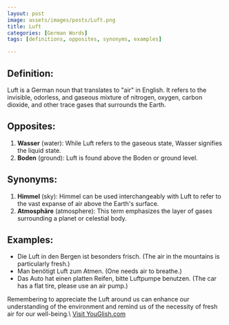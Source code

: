 ```yaml
---
layout: post
image: assets/images/posts/Luft.png
title: Luft
categories: [German Words]
tags: [definitions, opposites, synonyms, examples]

---
```


## Definition:
Luft is a German noun that translates to "air" in English. It refers to the invisible, odorless, and gaseous mixture of nitrogen, oxygen, carbon dioxide, and other trace gases that surrounds the Earth.

## Opposites:
1. **Wasser** (water): While Luft refers to the gaseous state, Wasser signifies the liquid state.
2. **Boden** (ground): Luft is found above the Boden or ground level.

## Synonyms:
1. **Himmel** (sky): Himmel can be used interchangeably with Luft to refer to the vast expanse of air above the Earth's surface.
2. **Atmosphäre** (atmosphere): This term emphasizes the layer of gases surrounding a planet or celestial body.

## Examples:
- Die Luft in den Bergen ist besonders frisch. (The air in the mountains is particularly fresh.)
- Man benötigt Luft zum Atmen. (One needs air to breathe.)
- Das Auto hat einen platten Reifen, bitte Luftpumpe benutzen. (The car has a flat tire, please use an air pump.)

Remembering to appreciate the Luft around us can enhance our understanding of the environment and remind us of the necessity of fresh air for our well-being.\ <a id="yg-widget-0" class="youglish-widget" data-query="Luft" data-lang="german" data-components="8412" data-auto-start="0" data-bkg-color="theme_light" data-title="How%20to%20pronounce%20Luft%20in%20German"  rel="nofollow" href="https://youglish.com">Visit YouGlish.com</a><script async src="https://youglish.com/public/emb/widget.js" charset="utf-8"></script>